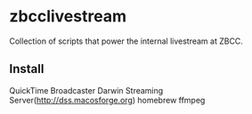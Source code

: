 zbcclivestream
==============

Collection of scripts that power the internal livestream at ZBCC.

Install
-------

QuickTime Broadcaster
Darwin Streaming Server(http://dss.macosforge.org)
homebrew
ffmpeg
